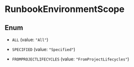 

# RunbookEnvironmentScope

## Enum


* `ALL` (value: `"All"`)

* `SPECIFIED` (value: `"Specified"`)

* `FROMPROJECTLIFECYCLES` (value: `"FromProjectLifecycles"`)



